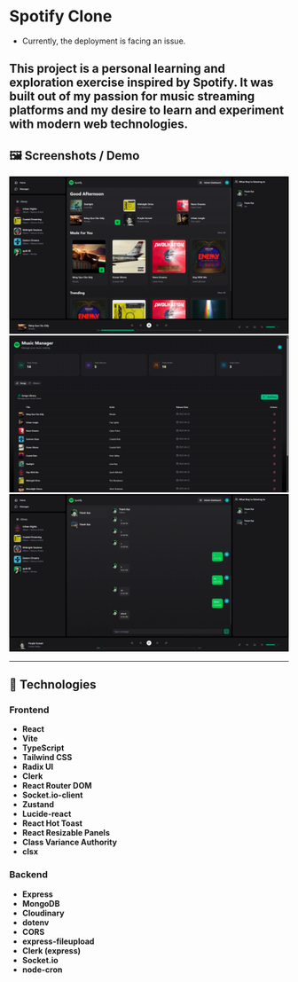 # Spotify Clone 
- Currently, the deployment is facing an issue.

This project is a personal learning and exploration exercise inspired by Spotify. It was built out of my passion for music streaming platforms and my desire to learn and experiment with modern web technologies.
---

## 🖼️ Screenshots / Demo

![Screenshot 1](https://github.com/darrenak403/spotify-clone/blob/main/screenshots/Home.png)
![Screenshot 2](https://github.com/darrenak403/spotify-clone/blob/main/screenshots/Dashboard.png)
![Screenshot 3](https://github.com/darrenak403/spotify-clone/blob/main/screenshots/Chat%20RealTime.png)
<!-- Add more images as needed -->

---

## 🚀 Technologies

### Frontend
- **React**  
- **Vite**  
- **TypeScript**  
- **Tailwind CSS**  
- **Radix UI**  
- **Clerk**  
- **React Router DOM**  
- **Socket.io-client**  
- **Zustand**  
- **Lucide-react**  
- **React Hot Toast**  
- **React Resizable Panels**  
- **Class Variance Authority**  
- **clsx**  

### Backend
- **Express**  
- **MongoDB**  
- **Cloudinary**  
- **dotenv**  
- **CORS**  
- **express-fileupload**  
- **Clerk (express)**  
- **Socket.io**  
- **node-cron**  

